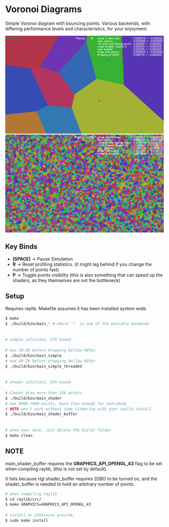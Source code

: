 # Voronoi Diagrams

Simple Voronoi diagram with bouncing points.
Various backends, with differing performance levels
and characteristics, for your enjoyment.

![voronoi 10 points](./images/voronoi_10_points.png)
![voronoi 5000 points](./images/voronoi_5000_points.png)

## Key Binds

- **[SPACE]** -> Pause Simulation
- **R** -> Reset profiling statistics. (it might lag behind if you change the number of points fast)
- **P** -> Toggle points visibility (this is also something that can speed up the shaders, as they themselves are not the bottleneck)

## Setup

Requires raylib. Makefile assumes it has been installed system wide.

```bash
$ make
$ ./build/bin/main_* # where '*' is one of the possible backends


# simple solutions, CPU based

# max 10-20 before dropping bellow 60fps
$ ./build/bin/main_simple
# max 60-70 before dropping bellow 60fps
$ ./build/bin/main_simple_threaded


# shader solutions, GPU based

# Cannot draw more than 256 points.
$ ./build/bin/main_shader
# max 6000-7000 points, more than enough for everybody
# NOTE won't work without some tinkering with your raylib install.
$ ./build/bin/main_shader_buffer


# when your done, just delete the build/ folder
$ make clean
```

## NOTE
main_shader_buffer requires the **GRAPHICS_API_OPENGL_43** flag
to be set when compiling raylib, (this is not set by default).

It fails because rlgl shader_buffer requires *SSBO* to be turned on,
and the shader_buffer is needed to hold an arbitrary number of points.

```bash
# when compiling raylib
$ cd raylib/src/
$ make GRAPHICS=GRAPHICS_API_OPENGL_43

# install or otherwise provide.
$ sudo make install
```